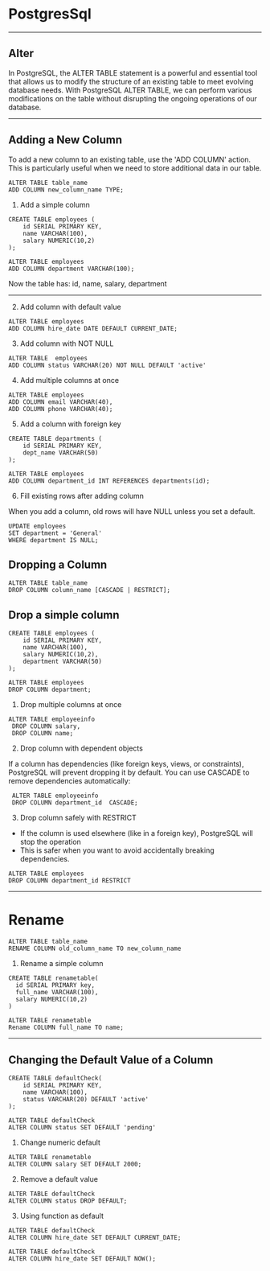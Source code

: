 # PostgresSql 

---

## Alter 

In PostgreSQL, the ALTER TABLE statement is a powerful and essential tool that allows us to modify the structure of an existing table to meet evolving database needs. With PostgreSQL ALTER TABLE, we can perform various modifications on the table without disrupting the ongoing operations of our database.

---

## Adding a New Column

To add a new column to an existing table, use the 'ADD COLUMN' action. This is particularly useful when we need to store additional data in our table.

```
ALTER TABLE table_name 
ADD COLUMN new_column_name TYPE;

```

1. Add a simple column

```
CREATE TABLE employees (
    id SERIAL PRIMARY KEY,
    name VARCHAR(100),
    salary NUMERIC(10,2)
);

ALTER TABLE employees
ADD COLUMN department VARCHAR(100);

```
Now the table has: id, name, salary, department

---

2. Add column with default value

```
ALTER TABLE employees
ADD COLUMN hire_date DATE DEFAULT CURRENT_DATE;

```

3. Add column with NOT NULL

```
ALTER TABLE  employees
ADD COLUMN status VARCHAR(20) NOT NULL DEFAULT 'active'

```

4. Add multiple columns at once

```
ALTER TABLE employees
ADD COLUMN email VARCHAR(40),
ADD COLUMN phone VARCHAR(40);

```

5. Add a column with foreign key

```
CREATE TABLE departments (
    id SERIAL PRIMARY KEY,
    dept_name VARCHAR(50)
);

ALTER TABLE employees
ADD COLUMN department_id INT REFERENCES departments(id);

```

6. Fill existing rows after adding column

When you add a column, old rows will have NULL unless you set a default.

```
UPDATE employees
SET department = 'General'
WHERE department IS NULL;

```

## Dropping a Column 

```
ALTER TABLE table_name
DROP COLUMN column_name [CASCADE | RESTRICT];

```

## Drop a simple column

```
CREATE TABLE employees (
    id SERIAL PRIMARY KEY,
    name VARCHAR(100),
    salary NUMERIC(10,2),
    department VARCHAR(50)
);

```

```
ALTER TABLE employees
DROP COLUMN department;
```
1. Drop multiple columns at once

```
ALTER TABLE employeeinfo
 DROP COLUMN salary,
 DROP COLUMN name;

```

2. Drop column with dependent objects

If a column has dependencies (like foreign keys, views, or constraints), PostgreSQL will prevent dropping it by default. You can use CASCADE to remove dependencies automatically:

```
 ALTER TABLE employeeinfo
 DROP COLUMN department_id  CASCADE;
```

3. Drop column safely with RESTRICT

- If the column is used elsewhere (like in a foreign key), PostgreSQL will stop the operation
- This is safer when you want to avoid accidentally breaking dependencies.

```
ALTER TABLE employees
DROP COLUMN department_id RESTRICT

```

---

# Rename

```
ALTER TABLE table_name
RENAME COLUMN old_column_name TO new_column_name

```

1. Rename a simple column 

```
CREATE TABLE renametable(
  id SERIAL PRIMARY key,
  full_name VARCHAR(100),
  salary NUMERIC(10,2)
)

ALTER TABLE renametable
Rename COLUMN full_name TO name;

```

---

## Changing the Default Value of a Column 

```
CREATE TABLE defaultCheck(
    id SERIAL PRIMARY KEY,
    name VARCHAR(100),
    status VARCHAR(20) DEFAULT 'active'
);

ALTER TABLE defaultCheck
ALTER COLUMN status SET DEFAULT 'pending'
```

1. Change numeric default 

```
ALTER TABLE renametable
ALTER COLUMN salary SET DEFAULT 2000;

```

2. Remove a default value 

```
ALTER TABLE defaultCheck
ALTER COLUMN status DROP DEFAULT;

```

3. Using function as default 

```
ALTER TABLE defaultCheck
ALTER COLUMN hire_date SET DEFAULT CURRENT_DATE;

ALTER TABLE defaultCheck
ALTER COLUMN hire_date SET DEFAULT NOW();
```